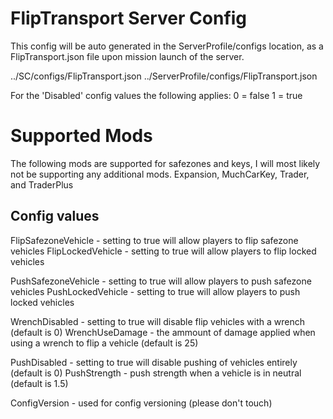 # FlipTransport Server Config
This config will be auto generated in the ServerProfile/configs location, as a FlipTransport.json file upon mission launch of the server.

../SC/configs/FlipTransport.json
../ServerProfile/configs/FlipTransport.json

For the 'Disabled' config values the following applies:
0 = false
1 = true

# Supported Mods
The following mods are supported for safezones and keys, I will most likely not be supporting any additional mods.
Expansion, MuchCarKey, Trader, and TraderPlus

## Config values
FlipSafezoneVehicle - setting to true will allow players to flip safezone vehicles
FlipLockedVehicle - setting to true will allow players to flip locked vehicles

PushSafezoneVehicle - setting to true will allow players to push safezone vehicles
PushLockedVehicle - setting to true will allow players to push locked vehicles

WrenchDisabled - setting to true will disable flip vehicles with a wrench (default is 0)
WrenchUseDamage - the ammount of damage applied when using a wrench to flip a vehicle (default is 25)

PushDisabled - setting to true will disable pushing of vehicles entirely (default is 0)
PushStrength - push strength when a vehicle is in neutral (default is 1.5)

ConfigVersion - used for config versioning (please don't touch)